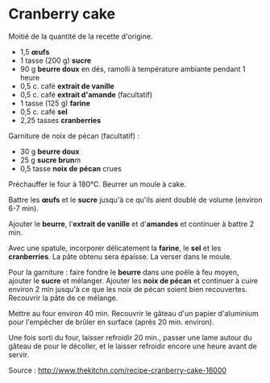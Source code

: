 # Cranberry cake

Moitié de la quantité de la recette d'origine.

* 1,5 **œufs**
* 1 tasse (200 g) **sucre**
* 90 g **beurre doux** en dés, ramolli à température ambiante pendant 1 heure
* 0,5 c. café **extrait de vanille**
* 0,5 c. café **extrait d'amande** (facultatif)
* 1 tasse (125 g) **farine**
* 0,5 c. café **sel**
* 2,25 tasses **cranberries**

Garniture de noix de pécan (facultatif) :

* 30 g **beurre doux**
* 25 g **sucre brun**m
* 0,5 tasse **noix de pécan** crues

Préchauffer le four à 180°C. Beurrer un moule à cake.

Battre les **œufs** et le **sucre** jusqu'à ce qu'ils aient doublé de volume (environ 6-7 min).

Ajouter le **beurre**, l'**extrait de vanille** et d'**amandes** et continuer à battre 2 min. 

Avec une spatule, incorporer délicatement la **farine**, le **sel** et les **cranberries**. La pâte obtenu sera épaisse. La verser dans le moule.

Pour la garniture : faire fondre le **beurre** dans une poêle à feu moyen, ajouter le **sucre** et mélanger. Ajouter les **noix de pécan** et continuer à cuire environ 2 min jusqu'à ce que les noix de pécan soient bien recouvertes. Recouvrir la pâte de ce mélange.

Mettre au four environ 40 min. Recouvrir le gâteau d'un papier d'aluminium pour l'empêcher de brûler en surface (après 20 min. environ).

Une fois sorti du four, laisser refroidir 20 min., passer une lame autour du gâteau de pour le décoller, et le laisser refroidir encore une heure avant de servir.

Source : http://www.thekitchn.com/recipe-cranberry-cake-16000
